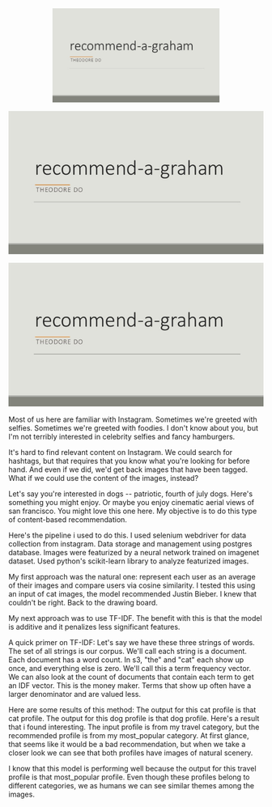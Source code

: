 <div align="center" >
  <img width="330"  src="/slides/Slide01.jpg">
</div>

![alt text](https://github.com/theod07/recommend-a-graham/blob/master/slides/Slide01.jpg "Logo Title Text 1")

![alt text](/slides/Slide01.jpg "Logo Title Text 1")

Most of us here are familiar with Instagram. Sometimes we're greeted with selfies. Sometimes we're greeted with foodies. I don't know about you, but I'm not terribly interested in celebrity selfies and fancy hamburgers.


It's hard to find relevant content on Instagram. We could search for hashtags, but that requires that you know what you're looking for before hand. And even if we did, we'd get back images that have been tagged. What if we could use the content of the images, instead?


Let's say you're interested in dogs -- patriotic, fourth of july dogs. Here's something you might enjoy.
Or maybe you enjoy cinematic aerial views of san francisco. You might love this one here.
My objective is to do this type of content-based recommendation.


Here's the pipeline i used to do this.
I used selenium webdriver for data collection from instagram.
Data storage and management using postgres database.
Images were featurized by a neural network trained on imagenet dataset.
Used python's scikit-learn library to analyze featurized images.


My first approach was the natural one: represent each user as an average of their images and compare users via cosine similarity. I tested this using an input of cat images, the model recommended Justin Bieber.
I knew that couldn't be right. Back to the drawing board.


My next approach was to use TF-IDF.
The benefit with this is that the model is additive and it penalizes less significant features.


A quick primer on TF-IDF:
Let's say we have these three strings of words.
The set of all strings is our corpus.
We'll call each string is a document.
Each document has a word count. In s3, "the" and "cat" each show up once, and everything else is zero. We'll call this a term frequency vector.
We can also look at the count of documents that contain each term to get an IDF vector. This is the money maker. Terms that show up often have a larger denominator and are valued less.


Here are some results of this method:
The output for this cat profile is that cat profile.
The output for this dog profile is that dog profile.
Here's a result that i found interesting. The input profile is from my travel category, but the recommended profile is from my most_popular category. At first glance, that seems like it would be a bad recommendation, but when we take a closer look we can see that both profiles have images of natural scenery.

I know that this model is performing well because the output for this travel profile is that most_popular profile. Even though these profiles belong to different categories, we as humans we can see similar themes among the images.

[slide01]: (https://github.com/theod07/recommend-a-graham/blob/master/slides/Slide01.jpg) "Slide01"
